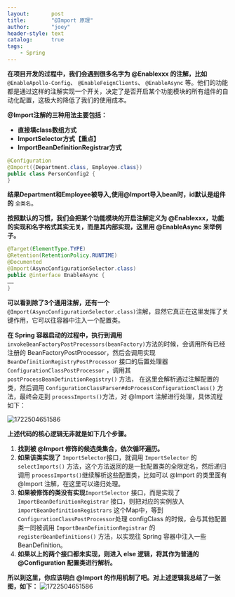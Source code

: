 ```yaml
---
layout:       post
title:        "@Import 原理"
author:       "joey"
header-style: text
catalog:      true
tags:
    - Spring
---
```

**在项目开发的过程中，我们会遇到很多名字为 @Enablexxx 的注解，比如** `@EnableApollo-Config`、 `@EnableFeignClients`、 `@EnableAsync` 等。他们的功能都是通过这样的注解实现一个开关，决定了是否开启某个功能模块的所有组件的自动化配置，这极大的降低了我们的使用成本。

**@Import注解的三种用法主要包括：**

* **直接填class数组方式**
* **ImportSelector方式【重点】**
* **ImportBeanDefinitionRegistrar方式**

```java
@Configuration
@Import({Department.class, Employee.class})
public class PersonConfig2 {
}
```

**结果Department和Employee被导入,使用@Import导入bean时，id默认是组件的** `全类名`。

**按照默认的习惯，我们会把某个功能模块的开启注解定义为 @Enablexxx，功能的实现和名字格式其实无关，而是其内部实现，这里用 @EnableAsync 来举例子。**

```java
@Target(ElementType.TYPE)
@Retention(RetentionPolicy.RUNTIME)
@Documented
@Import(AsyncConfigurationSelector.class)
public @interface EnableAsync {
……
}
```

**可以看到除了3个通用注解，还有一个** `@Import(AsyncConfigurationSelector.class)`注解，显然它真正在这里发挥了关键作用，它可以往容器中注入一个配置类。

**在 Spring 容器启动的过程中，执行到调用** `invokeBeanFactoryPostProcessors(beanFactory)`方法的时候，会调用所有已经注册的 BeanFactoryPostProcessor，然后会调用实现 `BeanDefinitionRegistryPostProcessor` 接口的后置处理器 `ConfigurationClassPostProcessor` ，调用其 `postProcessBeanDefinitionRegistry()` 方法， 在这里会解析通过注解配置的类，然后调用 `ConfigurationClassParser#doProcessConfigurationClass()` 方法，最终会走到 `processImports()`方法，对 @Import 注解进行处理，具体流程如下：

![1722504651586](https://note.youdao.com/yws/api/personal/file/WEB3704b3660657e4eea615f0b9dddb2f6e?method=download&shareKey=7213275fc3486324b67ac75dbb117427)

**上述代码的核心逻辑无非就是如下几个步骤。**

1. **找到被 @Import 修饰的候选类集合，依次循环遍历。**
2. **如果该类实现了** `ImportSelector`接口，就调用 `ImportSelector` 的 `selectImports()` 方法，这个方法返回的是一批配置类的全限定名，然后递归调用 `processImports()`继续解析这些配置类，比如可以 @Import 的类里面有 @Import 注解，在这里可以递归处理。
3. **如果被修饰的类没有实现**`ImportSelector` 接口，而是实现了 `ImportBeanDefinitionRegistrar` 接口，则把对应的实例放入 `importBeanDefinitionRegistrars` 这个Map中，等到 `ConfigurationClassPostProcessor`处理 configClass 的时候，会与其他配置类一同被调用 `ImportBeanDefinitionRegistrar` 的 `registerBeanDefinitions()` 方法，以实现往 Spring 容器中注入一些 BeanDefinition。
4. **如果以上的两个接口都未实现，则进入 else 逻辑，将其作为普通的 @Configuration 配置类进行解析。**

**所以到这里，你应该明白 @Import 的作用机制了吧。对上述逻辑我总结了一张图，如下：**
![1722504651586](https://note.youdao.com/yws/api/personal/file/WEB5ee014d2ee06ce03646aea3bc7f4bb43?method=download&shareKey=a90cc6218aaab4afe8c99956e58e89d7)